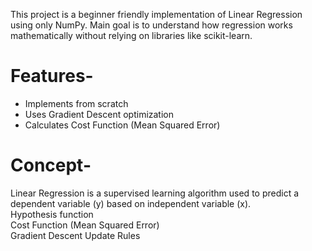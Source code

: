 This project is a beginner friendly implementation of Linear Regression using only NumPy.
Main goal is to understand how regression works mathematically without relying on libraries  like scikit-learn.

# Features-
- Implements from scratch
- Uses Gradient Descent optimization
- Calculates Cost Function (Mean Squared Error)

 # Concept-
Linear Regression is a supervised learning algorithm used to predict a dependent variable (y) based on independent variable (x).
<br>
Hypothesis function
<br>
Cost Function (Mean Squared Error)
<br>
Gradient Descent Update Rules
